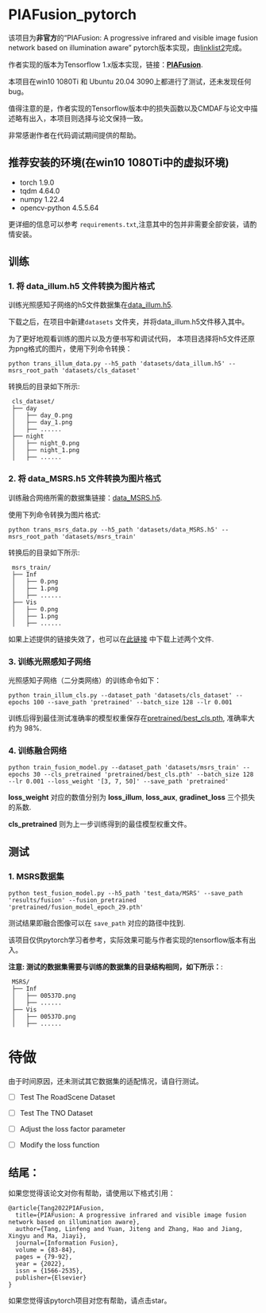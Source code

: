 # PIAFusion_pytorch
该项目为**非官方**的“PIAFusion: A progressive infrared and visible image fusion network based on illumination aware” pytorch版本实现，由[linklist2](https://github.com/linklist2)完成。

作者实现的版本为Tensorflow 1.x版本实现，链接：**[PIAFusion](https://github.com/Linfeng-Tang/PIAFusion)**.

本项目在win10 1080Ti 和 Ubuntu 20.04 3090上都进行了测试，还未发现任何bug。

值得注意的是，作者实现的Tensorflow版本中的损失函数以及CMDAF与论文中描述略有出入，本项目则选择与论文保持一致。

非常感谢作者在代码调试期间提供的帮助。

## 推荐安装的环境(在win10 1080Ti中的虚拟环境)

 - torch 1.9.0 
 - tqdm 4.64.0  
 - numpy 1.22.4
 - opencv-python 4.5.5.64

更详细的信息可以参考 ```requirements.txt```,注意其中的包并非需要全部安装，请酌情安装。

## 训练

 ### 1. 将 data_illum.h5 文件转换为图片格式

训练光照感知子网络的h5文件数据集在[data_illum.h5](https://pan.baidu.com/s/19Xbg3bWcMo600zZe7exnVg?pwd=PIAF).

下载之后，在项目中新建```datasets``` 文件夹，并将data_illum.h5文件移入其中。

为了更好地观看训练的图片以及方便书写和调试代码， 本项目选择将h5文件还原为png格式的图片，使用下列命令转换：

```shell
python trans_illum_data.py --h5_path 'datasets/data_illum.h5' --msrs_root_path 'datasets/cls_dataset'
```
转换后的目录如下所示:
```shell
 cls_dataset/
 ├── day
 │   ├── day_0.png
 │   ├── day_1.png
 │   ├── ......
 ├── night
 │   ├── night_0.png
 │   ├── night_1.png
 │   ├── ......
```

 ### 2. 将 data_MSRS.h5 文件转换为图片格式

训练融合网络所需的数据集链接：[data_MSRS.h5](https://pan.baidu.com/s/1cO_wn2DOpiKLjHPaM1xZYQ?pwd=PIAF).

使用下列命令转换为图片格式:
```shell
python trans_msrs_data.py --h5_path 'datasets/data_MSRS.h5' --msrs_root_path 'datasets/msrs_train'
```

转换后的目录如下所示:
```shell
 msrs_train/
 ├── Inf
 │   ├── 0.png
 │   ├── 1.png
 │   ├── ......
 ├── Vis
 │   ├── 0.png
 │   ├── 1.png
 │   ├── ......
```

如果上述提供的链接失效了，也可以在[此链接](https://pan.baidu.com/s/18XjhLlzr_t9Y1sDYudJHww?pwd=u1tt) 中下载上述两个文件.


### 3. 训练光照感知子网络

光照感知子网络（二分类网络）的训练命令如下：
```shell
python train_illum_cls.py --dataset_path 'datasets/cls_dataset' --epochs 100 --save_path 'pretrained' --batch_size 128 --lr 0.001
```
训练后得到最佳测试准确率的模型权重保存在[pretrained/best_cls.pth](https://github.com/linklist2/PIAFusion_pytorch/blob/master/pretrained/best_cls.pth), 准确率大约为 98%.

### 4. 训练融合网络
```shell
python train_fusion_model.py --dataset_path 'datasets/msrs_train' --epochs 30 --cls_pretrained 'pretrained/best_cls.pth' --batch_size 128 --lr 0.001 --loss_weight '[3, 7, 50]' --save_path 'pretrained'
```
**loss_weight** 对应的数值分别为 **loss_illum**, **loss_aux**, **gradinet_loss** 三个损失的系数.

**cls_pretrained** 则为上一步训练得到的最佳模型权重文件。


## 测试
### 1. MSRS数据集
```shell
python test_fusion_model.py --h5_path 'test_data/MSRS' --save_path 'results/fusion' --fusion_pretrained 'pretrained/fusion_model_epoch_29.pth'
```

测试结果即融合图像可以在 ```save_path``` 对应的路径中找到.

该项目仅供pytorch学习者参考，实际效果可能与作者实现的tensorflow版本有出入。

**注意: 测试的数据集需要与训练的数据集的目录结构相同，如下所示：**:

```shell
 MSRS/
 ├── Inf
 │   ├── 00537D.png
 │   ├── ......
 ├── Vis
 │   ├── 00537D.png
 │   ├── ......
```

# 待做

由于时间原因，还未测试其它数据集的适配情况，请自行测试。

 - [ ] Test The RoadScene Dataset
 - [ ] Test The TNO Dataset  
 - [ ] Adjust the loss factor parameter
 - [ ] Modify the loss function


## 结尾：

如果您觉得该论文对你有帮助，请使用以下格式引用：
```
@article{Tang2022PIAFusion,
  title={PIAFusion: A progressive infrared and visible image fusion network based on illumination aware},
  author={Tang, Linfeng and Yuan, Jiteng and Zhang, Hao and Jiang, Xingyu and Ma, Jiayi},
  journal={Information Fusion},
  volume = {83-84},
  pages = {79-92},
  year = {2022},
  issn = {1566-2535},
  publisher={Elsevier}
}
```

如果您觉得该pytorch项目对您有帮助，请点击star。
